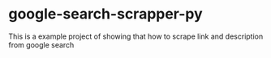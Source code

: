 # google-search-scrapper-py
This is a example project of showing that how to scrape link and description from google search
